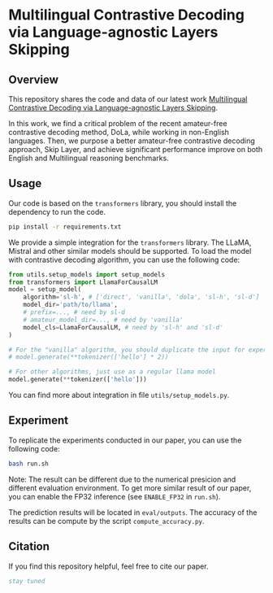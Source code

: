 # Multilingual Contrastive Decoding via Language-agnostic Layers Skipping

## Overview
This repository shares the code and data of our latest work [Multilingual Contrastive Decoding via Language-agnostic Layers Skipping](https://arxiv.org/abs/xxx).

In this work, we find a critical problem of the recent amateur-free contrastive decoding method, DoLa, while working in non-English languages.
Then, we purpose a better amateur-free contrastive decoding approach, Skip Layer, and achieve significant performance improve on both English and Multilingual reasoning benchmarks.

## Usage
Our code is based on the `transformers` library, you should install the dependency to run the code.
```sh
pip install -r requirements.txt
```

We provide a simple integration for the `transformers` library. The LLaMA, Mistral and other similar models should be supported. To load the model with contrastive decoding algorithm, you can use the following code:
```python
from utils.setup_models import setup_models
from transformers import LlamaForCausalLM
model = setup_model(
    algorithm='sl-h', # ['direct', 'vanilla', 'dola', 'sl-h', 'sl-d']
    model_dir='path/to/llama',
    # prefix=..., # need by sl-d
    # amateur_model_dir=..., # need by 'vanilla'
    model_cls=LlamaForCausalLM, # need by 'sl-h' and 'sl-d'
)

# For the "vanilla" algorithm, you should duplicate the input for expert and amateur model:
# model.generate(**tokenizer(['hello'] * 2))

# For other algorithms, just use as a regular llama model
model.generate(**tokenizer(['hello']))
```
You can find more about integration in file `utils/setup_models.py`.

## Experiment
To replicate the experiments conducted in our paper, you can use the following code:
```sh
bash run.sh
```
Note: The result can be different due to the numerical presicion and different evaluation environment. To get more similar result of our paper, you can enable the FP32 inference (see `ENABLE_FP32` in `run.sh`).

The prediction results will be located in `eval/outputs`. The accuracy of the results can be compute by the script `compute_accuracy.py`.

## Citation
If you find this repository helpful, feel free to cite our paper.
```bibtex
stay tuned
```
